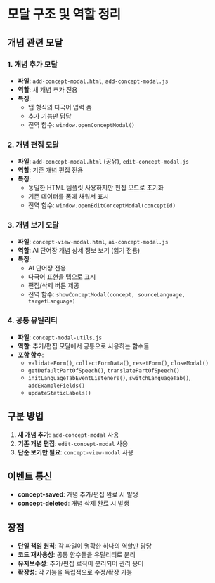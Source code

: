 # 모달 구조 및 역할 정리

## 개념 관련 모달

### 1. 개념 추가 모달

- **파일**: `add-concept-modal.html`, `add-concept-modal.js`
- **역할**: 새 개념 추가 전용
- **특징**:
  - 탭 형식의 다국어 입력 폼
  - 추가 기능만 담당
  - 전역 함수: `window.openConceptModal()`

### 2. 개념 편집 모달

- **파일**: `add-concept-modal.html` (공유), `edit-concept-modal.js`
- **역할**: 기존 개념 편집 전용
- **특징**:
  - 동일한 HTML 템플릿 사용하지만 편집 모드로 초기화
  - 기존 데이터를 폼에 채워서 표시
  - 전역 함수: `window.openEditConceptModal(conceptId)`

### 3. 개념 보기 모달

- **파일**: `concept-view-modal.html`, `ai-concept-modal.js`
- **역할**: AI 단어장 개념 상세 정보 보기 (읽기 전용)
- **특징**:
  - AI 단어장 전용
  - 다국어 표현을 탭으로 표시
  - 편집/삭제 버튼 제공
  - 전역 함수: `showConceptModal(concept, sourceLanguage, targetLanguage)`

### 4. 공통 유틸리티

- **파일**: `concept-modal-utils.js`
- **역할**: 추가/편집 모달에서 공통으로 사용하는 함수들
- **포함 함수**:
  - `validateForm()`, `collectFormData()`, `resetForm()`, `closeModal()`
  - `getDefaultPartOfSpeech()`, `translatePartOfSpeech()`
  - `initLanguageTabEventListeners()`, `switchLanguageTab()`, `addExampleFields()`
  - `updateStaticLabels()`

## 구분 방법

1. **새 개념 추가**: `add-concept-modal` 사용
2. **기존 개념 편집**: `edit-concept-modal` 사용
3. **단순 보기만 필요**: `concept-view-modal` 사용

## 이벤트 통신

- **concept-saved**: 개념 추가/편집 완료 시 발생
- **concept-deleted**: 개념 삭제 완료 시 발생

## 장점

- **단일 책임 원칙**: 각 파일이 명확한 하나의 역할만 담당
- **코드 재사용성**: 공통 함수들을 유틸리티로 분리
- **유지보수성**: 추가/편집 로직이 분리되어 관리 용이
- **확장성**: 각 기능을 독립적으로 수정/확장 가능
